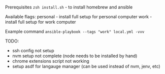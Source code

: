 Prerequisites
    `zsh install.sh` - to install homebrew and ansible

Available flags:
    personal - install full setup for personal computer
    work - install full setup for work computer

Example command `ansible-playbook --tags "work" local.yml -vvv`

TODO:

* ssh config not setup
* nvm setup not complete (node needs to be installed by hand)
* chrome extensions script not working
* setup asdf for langauge manager (can be used instead of nvm, jenv, etc)